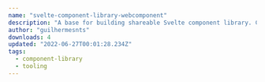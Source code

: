```yaml
---
name: "svelte-component-library-webcomponent"
description: "A base for building shareable Svelte component library. Clone it with [degit](https://github.com/Rich-Harris/degit):"
author: "guilhermesnts"
downloads: 4
updated: "2022-06-27T00:01:28.234Z"
tags: 
  - component-library
  - tooling
---
```

